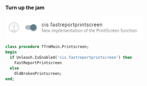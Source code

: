 <div class="slidetext-bg">

### Turn up the jam

<img src="images/newtoggle.png" alt="Image of feature toggle enabled" align="middle" />

<div class="fragment">

```pascal
class procedure TfrmMain.Printscreen;
begin
  if Unleash.IsEnabled('cis.fastreportprintscreen') then
    FastReportPrintscreen
  else
    OldBrokenPrintscreen;
end;
```

</div>

</div>
